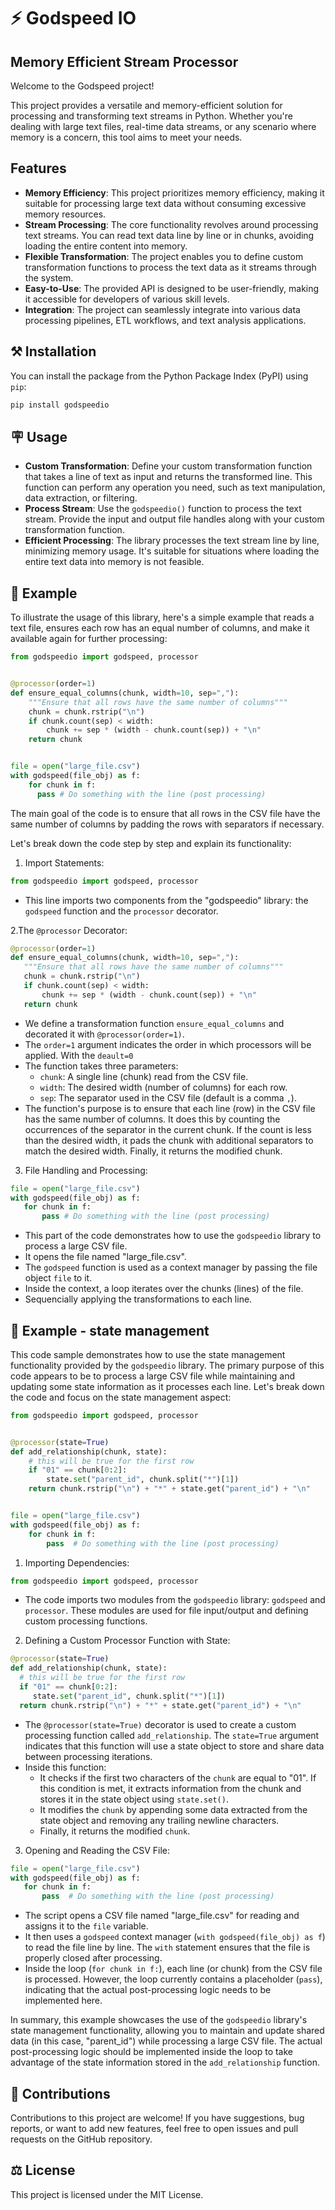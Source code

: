 # ⚡ Godspeed IO

## Memory Efficient Stream Processor

Welcome to the Godspeed project! 

This project provides a versatile and memory-efficient solution for processing and transforming text streams in Python. 
Whether you're dealing with large text files, real-time data streams, or any scenario where memory is a concern, this tool aims to meet your needs.

## Features

- **Memory Efficiency**: This project prioritizes memory efficiency, making it suitable for processing large text data without consuming excessive memory resources.
- **Stream Processing**: The core functionality revolves around processing text streams. You can read text data line by line or in chunks, avoiding loading the entire content into memory.
- **Flexible Transformation**: The project enables you to define custom transformation functions to process the text data as it streams through the system.
- **Easy-to-Use**: The provided API is designed to be user-friendly, making it accessible for developers of various skill levels.
- **Integration**: The project can seamlessly integrate into various data processing pipelines, ETL workflows, and text analysis applications.

## ⚒️  Installation

You can install the package from the Python Package Index (PyPI) using `pip`:

```bash
pip install godspeedio
```

## 🪧 Usage

- **Custom Transformation**: Define your custom transformation function that takes a line of text as input and returns the transformed line. This function can perform any operation you need, such as text manipulation, data extraction, or filtering.
- **Process Stream**: Use the `godspeedio()` function to process the text stream. Provide the input and output file handles along with your custom transformation function.
- **Efficient Processing**: The library processes the text stream line by line, minimizing memory usage. It's suitable for situations where loading the entire text data into memory is not feasible.

## 📣 Example

To illustrate the usage of this library, here's a simple example that reads a text file, ensures each row has an equal number of columns, and make it available again for further processing:

```python
from godspeedio import godspeed, processor


@processor(order=1)
def ensure_equal_columns(chunk, width=10, sep=","):
    """Ensure that all rows have the same number of columns"""
    chunk = chunk.rstrip("\n")
    if chunk.count(sep) < width:
        chunk += sep * (width - chunk.count(sep)) + "\n"
    return chunk


file = open("large_file.csv")
with godspeed(file_obj) as f:
    for chunk in f:
      pass # Do something with the line (post processing)
```

The main goal of the code is to ensure that all rows in the CSV file have the same number of columns by padding the rows with separators if necessary.

Let's break down the code step by step and explain its functionality:

1. Import Statements:

```python
from godspeedio import godspeed, processor
```

- This line imports two components from the "godspeedio" library: the `godspeed` function and the `processor` decorator.

2.The `@processor` Decorator:

```python
@processor(order=1)
def ensure_equal_columns(chunk, width=10, sep=","):
   """Ensure that all rows have the same number of columns"""
   chunk = chunk.rstrip("\n")
   if chunk.count(sep) < width:
       chunk += sep * (width - chunk.count(sep)) + "\n"
   return chunk
```

- We define a transformation function `ensure_equal_columns` and decorated it with `@processor(order=1)`. 
- The `order=1` argument indicates the order in which processors will be applied. With the `deault=0`
- The function takes three parameters:
  - `chunk`: A single line (chunk) read from the CSV file.
  - `width`: The desired width (number of columns) for each row.
  - `sep`: The separator used in the CSV file (default is a comma `,`).
- The function's purpose is to ensure that each line (row) in the CSV file has the same number of columns. It does this by counting the occurrences of the separator in the current chunk. If the count is less than the desired width, it pads the chunk with additional separators to match the desired width. Finally, it returns the modified chunk.

3. File Handling and Processing:

```python
file = open("large_file.csv")
with godspeed(file_obj) as f:
   for chunk in f:
       pass # Do something with the line (post processing)
```

- This part of the code demonstrates how to use the `godspeedio` library to process a large CSV file.
- It opens the file named "large_file.csv".
- The `godspeed` function is used as a context manager by passing the file object `file` to it.
- Inside the context, a loop iterates over the chunks (lines) of the file.
- Sequencially applying the transformations to each line.

## 📣 Example - state management

This code sample demonstrates how to use the state management functionality provided by the `godspeedio` library. The primary purpose of this code appears to be to process a large CSV file while maintaining and updating some state information as it processes each line. Let's break down the code and focus on the state management aspect:

```python
from godspeedio import godspeed, processor


@processor(state=True)
def add_relationship(chunk, state):
    # this will be true for the first row
    if "01" == chunk[0:2]:
        state.set("parent_id", chunk.split("*")[1])
    return chunk.rstrip("\n") + "*" + state.get("parent_id") + "\n"


file = open("large_file.csv")
with godspeed(file_obj) as f:
    for chunk in f:
        pass  # Do something with the line (post processing)
```

1. Importing Dependencies:

 ```python
 from godspeedio import godspeed, processor
 ```

 - The code imports two modules from the `godspeedio` library: `godspeed` and `processor`. These modules are used for file input/output and defining custom processing functions.

2. Defining a Custom Processor Function with State:

```python
@processor(state=True)
def add_relationship(chunk, state):
  # this will be true for the first row
  if "01" == chunk[0:2]:
     state.set("parent_id", chunk.split("*")[1])
  return chunk.rstrip("\n") + "*" + state.get("parent_id") + "\n"
```

- The `@processor(state=True)` decorator is used to create a custom processing function called `add_relationship`. The `state=True` argument indicates that this function will use a state object to store and share data between processing iterations.
- Inside this function:
  - It checks if the first two characters of the `chunk` are equal to "01". If this condition is met, it extracts information from the chunk and stores it in the state object using `state.set()`.
  - It modifies the `chunk` by appending some data extracted from the state object and removing any trailing newline characters.
  - Finally, it returns the modified `chunk`.

3. Opening and Reading the CSV File:

```python
file = open("large_file.csv")
with godspeed(file_obj) as f:
   for chunk in f:
       pass  # Do something with the line (post processing)
```

- The script opens a CSV file named "large_file.csv" for reading and assigns it to the `file` variable.
- It then uses a `godspeed` context manager (`with godspeed(file_obj) as f`) to read the file line by line. The `with` statement ensures that the file is properly closed after processing.
- Inside the loop (`for chunk in f:`), each line (or chunk) from the CSV file is processed. However, the loop currently contains a placeholder (`pass`), indicating that the actual post-processing logic needs to be implemented here.

In summary, this example showcases the use of the `godspeedio` library's state management functionality, allowing you to maintain and update shared data (in this case, "parent_id") while processing a large CSV file. The actual post-processing logic should be implemented inside the loop to take advantage of the state information stored in the `add_relationship` function.

## 🙏 Contributions

Contributions to this project are welcome! If you have suggestions, bug reports, or want to add new features, feel free to open issues and pull requests on the GitHub repository.


## ⚖️ License

This project is licensed under the MIT License.

